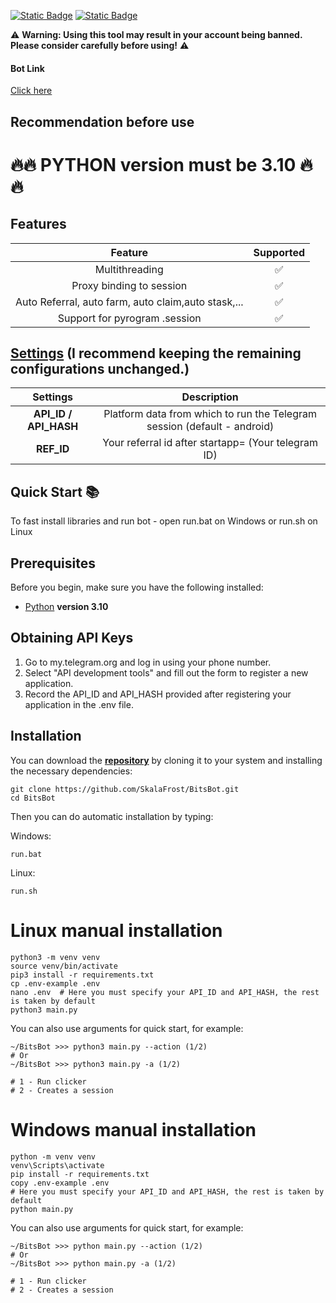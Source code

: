 [![Static Badge](https://img.shields.io/badge/Telegram-Channel-Link?style=for-the-badge&logo=Telegram&logoColor=white&logoSize=auto&color=blue)](https://t.me/airdropfactorycn)       [![Static Badge](https://img.shields.io/badge/Telegram-Bot%20Link-Link?style=for-the-badge&logo=Telegram&logoColor=white&logoSize=auto&color=blue)](https://t.me/BitsTonboxBot/BitsAirdrops?startapp=W9azPCfKHxDDGpxgZjWFCv)

⚠️ **Warning: Using this tool may result in your account being banned. Please consider carefully before using!** ⚠️


#### Bot Link
[Click here](https://t.me/BitsTonboxBot/BitsAirdrops?startapp=W9azPCfKHxDDGpxgZjWFCv)
## Recommendation before use

# 🔥🔥 PYTHON version must be 3.10 🔥🔥

## Features  
|                         Feature                          | Supported |
|:--------------------------------------------------------:|:---------:|
|                      Multithreading                      |     ✅     |
|                 Proxy binding to session                 |     ✅     |
|                      Auto Referral, auto farm, auto claim,auto stask,...                       |     ✅     |
|              Support for pyrogram .session               |     ✅     |


## [Settings](https://github.com/SkalaFrost/BitsBot/blob/master/.env-example) (I recommend keeping the remaining configurations unchanged.)
|        Settings         |                                      Description                                       |
|:-----------------------:|:--------------------------------------------------------------------------------------:|
|  **API_ID / API_HASH**  |        Platform data from which to run the Telegram session (default - android)        |
| **REF_ID**           |                   Your referral id after startapp= (Your telegram ID)                  |


## Quick Start 📚

To fast install libraries and run bot - open run.bat on Windows or run.sh on Linux

## Prerequisites
Before you begin, make sure you have the following installed:
- [Python](https://www.python.org/downloads/) **version 3.10**

## Obtaining API Keys
1. Go to my.telegram.org and log in using your phone number.
2. Select "API development tools" and fill out the form to register a new application.
3. Record the API_ID and API_HASH provided after registering your application in the .env file.

## Installation
You can download the [**repository**](https://github.com/SkalaFrost/BitsBot) by cloning it to your system and installing the necessary dependencies:
```shell
git clone https://github.com/SkalaFrost/BitsBot.git
cd BitsBot
```

Then you can do automatic installation by typing:

Windows:
```shell
run.bat
```

Linux:
```shell
run.sh
```

# Linux manual installation
```shell
python3 -m venv venv
source venv/bin/activate
pip3 install -r requirements.txt
cp .env-example .env
nano .env  # Here you must specify your API_ID and API_HASH, the rest is taken by default
python3 main.py
```

You can also use arguments for quick start, for example:
```shell
~/BitsBot >>> python3 main.py --action (1/2)
# Or
~/BitsBot >>> python3 main.py -a (1/2)

# 1 - Run clicker
# 2 - Creates a session
```

# Windows manual installation
```shell
python -m venv venv
venv\Scripts\activate
pip install -r requirements.txt
copy .env-example .env
# Here you must specify your API_ID and API_HASH, the rest is taken by default
python main.py
```

You can also use arguments for quick start, for example:
```shell
~/BitsBot >>> python main.py --action (1/2)
# Or
~/BitsBot >>> python main.py -a (1/2)

# 1 - Run clicker
# 2 - Creates a session
```